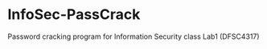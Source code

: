 InfoSec-PassCrack
=================

Password cracking program for Information Security class Lab1 (DFSC4317)
